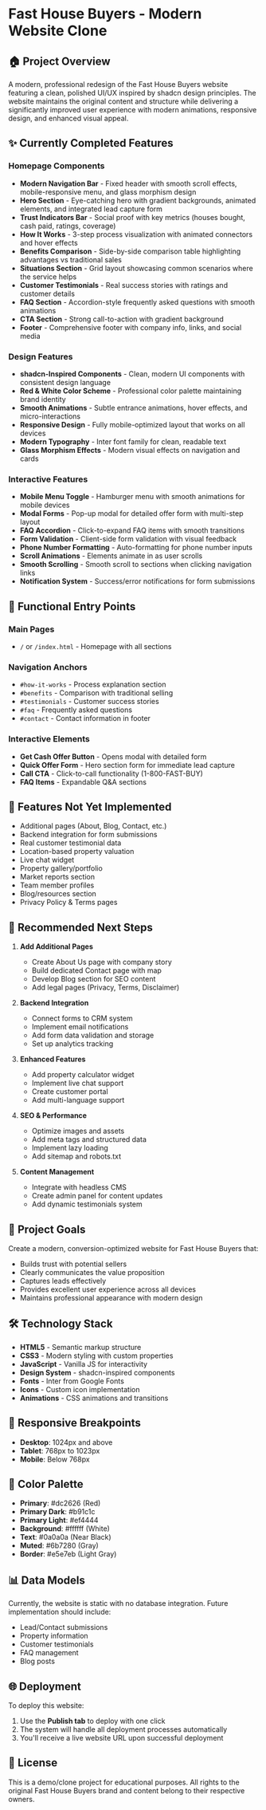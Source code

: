 # Fast House Buyers - Modern Website Clone

## 🏠 Project Overview

A modern, professional redesign of the Fast House Buyers website featuring a clean, polished UI/UX inspired by shadcn design principles. The website maintains the original content and structure while delivering a significantly improved user experience with modern animations, responsive design, and enhanced visual appeal.

## ✨ Currently Completed Features

### Homepage Components
- **Modern Navigation Bar** - Fixed header with smooth scroll effects, mobile-responsive menu, and glass morphism design
- **Hero Section** - Eye-catching hero with gradient backgrounds, animated elements, and integrated lead capture form
- **Trust Indicators Bar** - Social proof with key metrics (houses bought, cash paid, ratings, coverage)
- **How It Works** - 3-step process visualization with animated connectors and hover effects
- **Benefits Comparison** - Side-by-side comparison table highlighting advantages vs traditional sales
- **Situations Section** - Grid layout showcasing common scenarios where the service helps
- **Customer Testimonials** - Real success stories with ratings and customer details
- **FAQ Section** - Accordion-style frequently asked questions with smooth animations
- **CTA Section** - Strong call-to-action with gradient background
- **Footer** - Comprehensive footer with company info, links, and social media

### Design Features
- **shadcn-Inspired Components** - Clean, modern UI components with consistent design language
- **Red & White Color Scheme** - Professional color palette maintaining brand identity
- **Smooth Animations** - Subtle entrance animations, hover effects, and micro-interactions
- **Responsive Design** - Fully mobile-optimized layout that works on all devices
- **Modern Typography** - Inter font family for clean, readable text
- **Glass Morphism Effects** - Modern visual effects on navigation and cards

### Interactive Features
- **Mobile Menu Toggle** - Hamburger menu with smooth animations for mobile devices
- **Modal Forms** - Pop-up modal for detailed offer form with multi-step layout
- **FAQ Accordion** - Click-to-expand FAQ items with smooth transitions
- **Form Validation** - Client-side form validation with visual feedback
- **Phone Number Formatting** - Auto-formatting for phone number inputs
- **Scroll Animations** - Elements animate in as user scrolls
- **Smooth Scrolling** - Smooth scroll to sections when clicking navigation links
- **Notification System** - Success/error notifications for form submissions

## 🔗 Functional Entry Points

### Main Pages
- `/` or `/index.html` - Homepage with all sections

### Navigation Anchors
- `#how-it-works` - Process explanation section
- `#benefits` - Comparison with traditional selling
- `#testimonials` - Customer success stories
- `#faq` - Frequently asked questions
- `#contact` - Contact information in footer

### Interactive Elements
- **Get Cash Offer Button** - Opens modal with detailed form
- **Quick Offer Form** - Hero section form for immediate lead capture
- **Call CTA** - Click-to-call functionality (1-800-FAST-BUY)
- **FAQ Items** - Expandable Q&A sections

## 📝 Features Not Yet Implemented

- Additional pages (About, Blog, Contact, etc.)
- Backend integration for form submissions
- Real customer testimonial data
- Location-based property valuation
- Live chat widget
- Property gallery/portfolio
- Market reports section
- Team member profiles
- Blog/resources section
- Privacy Policy & Terms pages

## 🚀 Recommended Next Steps

1. **Add Additional Pages**
   - Create About Us page with company story
   - Build dedicated Contact page with map
   - Develop Blog section for SEO content
   - Add legal pages (Privacy, Terms, Disclaimer)

2. **Backend Integration**
   - Connect forms to CRM system
   - Implement email notifications
   - Add form data validation and storage
   - Set up analytics tracking

3. **Enhanced Features**
   - Add property calculator widget
   - Implement live chat support
   - Create customer portal
   - Add multi-language support

4. **SEO & Performance**
   - Optimize images and assets
   - Add meta tags and structured data
   - Implement lazy loading
   - Add sitemap and robots.txt

5. **Content Management**
   - Integrate with headless CMS
   - Create admin panel for content updates
   - Add dynamic testimonials system

## 🎯 Project Goals

Create a modern, conversion-optimized website for Fast House Buyers that:
- Builds trust with potential sellers
- Clearly communicates the value proposition
- Captures leads effectively
- Provides excellent user experience across all devices
- Maintains professional appearance with modern design

## 🛠️ Technology Stack

- **HTML5** - Semantic markup structure
- **CSS3** - Modern styling with custom properties
- **JavaScript** - Vanilla JS for interactivity
- **Design System** - shadcn-inspired components
- **Fonts** - Inter from Google Fonts
- **Icons** - Custom icon implementation
- **Animations** - CSS animations and transitions

## 📱 Responsive Breakpoints

- **Desktop**: 1024px and above
- **Tablet**: 768px to 1023px
- **Mobile**: Below 768px

## 🎨 Color Palette

- **Primary**: #dc2626 (Red)
- **Primary Dark**: #b91c1c
- **Primary Light**: #ef4444
- **Background**: #ffffff (White)
- **Text**: #0a0a0a (Near Black)
- **Muted**: #6b7280 (Gray)
- **Border**: #e5e7eb (Light Gray)

## 📊 Data Models

Currently, the website is static with no database integration. Future implementation should include:
- Lead/Contact submissions
- Property information
- Customer testimonials
- FAQ management
- Blog posts

## 🌐 Deployment

To deploy this website:
1. Use the **Publish tab** to deploy with one click
2. The system will handle all deployment processes automatically
3. You'll receive a live website URL upon successful deployment

## 📄 License

This is a demo/clone project for educational purposes. All rights to the original Fast House Buyers brand and content belong to their respective owners.